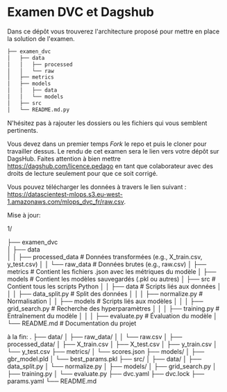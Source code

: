 # Examen DVC et Dagshub
Dans ce dépôt vous trouverez l'architecture proposé pour mettre en place la solution de l'examen. 

```bash       
├── examen_dvc          
│   ├── data       
│   │   ├── processed      
│   │   └── raw       
│   ├── metrics       
│   ├── models      
│   │   ├── data      
│   │   └── models        
│   ├── src       
│   └── README.md.py       
```
N'hésitez pas à rajouter les dossiers ou les fichiers qui vous semblent pertinents.

Vous devez dans un premier temps *Fork* le repo et puis le cloner pour travailler dessus. Le rendu de cet examen sera le lien vers votre dépôt sur DagsHub. Faites attention à bien mettre https://dagshub.com/licence.pedago en tant que colaborateur avec des droits de lecture seulement pour que ce soit corrigé.

Vous pouvez télécharger les données à travers le lien suivant : https://datascientest-mlops.s3.eu-west-1.amazonaws.com/mlops_dvc_fr/raw.csv.


Mise à jour:

1/

├── examen_dvc          
│   ├── data       
│   │   ├── processed_data      # Données transformées (e.g., X_train.csv, y_test.csv)
│   │   └── raw_data            # Données brutes (e.g., raw.csv)
│   ├── metrics                 # Contient les fichiers .json avec les métriques du modèle
│   ├── models                  # Contient les modèles sauvegardés (.pkl ou autres)
│   ├── src                     # Contient tous les scripts Python
│   │   ├── data                # Scripts liés aux données
│   │   │   ├── data_split.py       # Split des données
│   │   │   ├── normalize.py        # Normalisation
│   │   ├── models              # Scripts liés aux modèles
│   │   │   ├── grid_search.py      # Recherche des hyperparamètres
│   │   │   ├── training.py         # Entraînement du modèle
│   │   │   ├── evaluate.py         # Évaluation du modèle
│   └── README.md               # Documentation du projet

à la fin:
.
├── data/
│   ├── raw_data/
│   │   └── raw.csv
│   ├── processed_data/
│       ├── X_train.csv
│       ├── X_test.csv
│       ├── y_train.csv
│       └── y_test.csv
├── metrics/
│   └── scores.json
├── models/
│   ├── gbr_model.pld
│   └── best_params.pkl
├── src/
│   ├── data/
│       ├── data_split.py
│       └── normalize.py
│   ├── models/
│       ├── grid_search.py
│       ├── training.py
│       └── evaluate.py
├── dvc.yaml
├── dvc.lock
├── params.yaml
└── README.md
